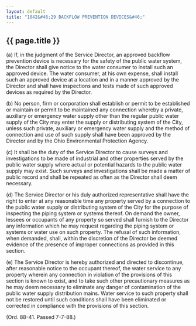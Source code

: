 ```yaml
---
layout: default 
title: "1042&#46;29 BACKFLOW PREVENTION DEVICES&#46;"
---
```


{{ page.title }}
----------------

​(a) If, in the judgment of the Service Director, an approved backflow
prevention device is necessary for the safety of the public water
system, the Director shall give notice to the water consumer to install
such an approved device. The water consumer, at his own expense, shall
install such an approved device at a location and in a manner approved
by the Director and shall have inspections and tests made of such
approved devices as required by the Director.

​(b) No person, firm or corporation shall establish or permit to be
established or maintain or permit to be maintained any connection
whereby a private, auxiliary or emergency water supply other than the
regular public water supply of the City may enter the supply or
distributing system of the City, unless such private, auxiliary or
emergency water supply and the method of connection and use of such
supply shall have been approved by the Director and by the Ohio
Environmental Protection Agency.

​(c) It shall be the duty of the Service Director to cause surveys and
investigations to be made of industrial and other properties served by
the public water supply where actual or potential hazards to the public
water supply may exist. Such surveys and investigations shall be made a
matter of public record and shall be repeated as often as the Director
shall deem necessary.

​(d) The Service Director or his duly authorized representative shall
have the right to enter at any reasonable time any property served by a
connection to the public water supply or distributing system of the City
for the purpose of inspecting the piping system or systems thereof. On
demand the owner, lessees or occupants of any property so served shall
furnish to the Director any information which he may request regarding
the piping system or systems or water use on such property. The refusal
of such information, when demanded, shall, within the discretion of the
Director be deemed evidence of the presence of improper connections as
provided in this section.

​(e) The Service Director is hereby authorized and directed to
discontinue, after reasonable notice to the occupant thereof, the water
service to any property wherein any connection in violation of the
provisions of this section is known to exist, and to take such other
precautionary measures as he may deem necessary to eliminate any danger
of contamination of the public water supply distribution mains. Water
service to such property shall not be restored until such conditions
shall have been eliminated or corrected in compliance with the
provisions of this section.

(Ord. 88-41. Passed 7-7-88.)
